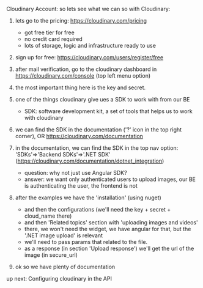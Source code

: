 Cloudinary Account:
so lets see what we can so with Cloudinary:
1. lets go to the pricing: https://cloudinary.com/pricing
    * got free tier for free
    * no credit card required
    * lots of storage, logic and infrastructure ready to use
2. sign up for free: https://cloudinary.com/users/register/free
3. after mail verification, go to the cloudinary dashboard in https://cloudinary.com/console (top left menu option)
4. the most important thing here is the key and secret.
5. one of the things cloudinary give ues a SDK to work with from our BE
    * SDK: software development kit, a set of tools that helps us to work with cloudinary

6. we can find the SDK in the documentation ('?' icon in the top right corner), OR https://cloudinary.com/documentation

7. in the documentation, we can find the SDK in the top nav option: 'SDKs'=>'Backend SDKs'=>'.NET SDK' (https://cloudinary.com/documentation/dotnet_integration)
    * question: why not just use Angular SDK?
    * answer: we want only authenticated users to upload images, our BE is authenticating the user, the frontend is not
8. after the examples we have the 'installation' (using nuget)
    * and then the configurations (we'll need the key + secret + cloud_name there)
    * and then 'Related topics' section with 'uploading images and videos' 
    * there, we won't need the widget, we have angular for that, but the '.NET image upload' is relevant
    * we'll need to pass params that related to the file.
    * as a response (in section 'Upload response') we'll get the url of the image (in secure_url)

9. ok so we have plenty of documentation 

up next: Configuring cloudinary in the API
